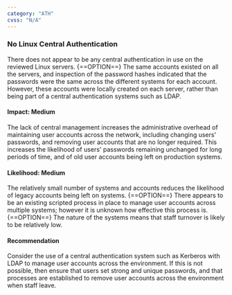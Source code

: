 ```yaml
---
category: "ATH"
cvss: "N/A"
---
```

### No Linux Central Authentication
There does not appear to be any central authentication in use on the reviewed Linux servers. {==OPTION==} The same accounts existed on all the servers, and inspection of the password hashes indicated that the passwords were the same across the different systems for each account. However, these accounts were locally created on each server, rather than being part of a central authentication systems such as LDAP.
#### Impact: Medium
The lack of central management increases the administrative overhead of maintaining user accounts across the network, including changing users' passwords, and removing user accounts that are no longer required. This increases the likelihood of users' passwords remaining unchanged for long periods of time, and of old user accounts being left on production systems.
#### Likelihood: Medium
The relatively small number of systems and accounts reduces the likelihood of legacy accounts being left on systems. {==OPTION==} There appears to be an existing scripted process in place to manage user accounts across multiple systems; however it is unknown how effective this process is. {==OPTION==} The nature of the systems means that staff turnover is likely to be relatively low.
#### Recommendation
Consider the use of a central authentication system such as Kerberos with LDAP to manage user accounts across the environment. If this is not possible, then ensure that users set strong and unique passwords, and that processes are established to remove user accounts across the environment when staff leave.
